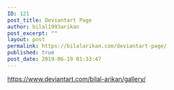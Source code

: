 ```yaml
---
ID: 121
post_title: Deviantart Page
author: bilal1993arikan
post_excerpt: ""
layout: post
permalink: https://bilalarikan.com/deviantart-page/
published: true
post_date: 2019-06-19 01:33:47
---
```

<!-- wp:paragraph -->
<p><a href="https://www.deviantart.com/bilal-arikan/gallery/">https://www.deviantart.com/bilal-arikan/gallery/</a></p>
<!-- /wp:paragraph -->